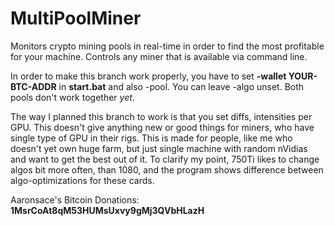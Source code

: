 # MultiPoolMiner
Monitors crypto mining pools in real-time in order to find the most profitable for your machine. Controls any miner that is available via command line. 

In order to make this branch work properly, you have to set **-wallet YOUR-BTC-ADDR** in **start.bat** and also -pool. You can leave -algo unset. Both pools don't work together *yet*.

The way I planned this branch to work is that you set diffs, intensities per GPU. This doesn't give anything new or good things for miners, who have single type of GPU in their rigs. This is made for people, like me who doesn't yet own huge farm, but just single machine with random nVidias and want to get the best out of it. 
To clarify my point, 750Ti likes to change algos bit more often, than 1080, and the program shows difference between algo-optimizations for these cards. 

Aaronsace's Bitcoin Donations: **1MsrCoAt8qM53HUMsUxvy9gMj3QVbHLazH**
